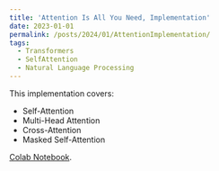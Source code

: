 ```yaml
---
title: 'Attention Is All You Need, Implementation'
date: 2023-01-01
permalink: /posts/2024/01/AttentionImplementation/
tags:
  - Transformers
  - SelfAttention
  - Natural Language Processing 
---
```

This implementation covers:
* Self-Attention
* Multi-Head Attention
* Cross-Attention
* Masked Self-Attention
  
[Colab Notebook](https://colab.research.google.com/drive/1N0ztPudXeeRgo_wzhKAiL1VAe4ywpUrn?usp=sharing).
 
